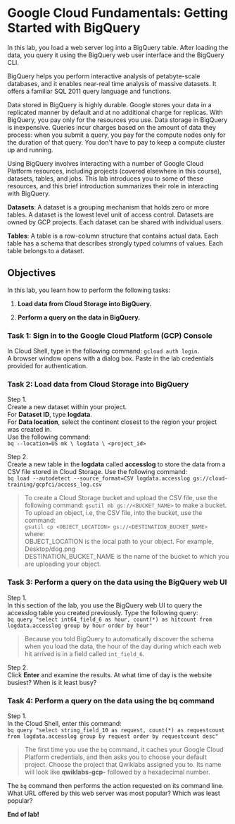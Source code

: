 # Google Cloud Fundamentals: Getting Started with BigQuery

In this lab, you load a web server log into a BigQuery table. After loading the data, you query it using the BigQuery web user interface and the BigQuery CLI.

BigQuery helps you perform interactive analysis of petabyte-scale databases, and it enables near-real time analysis of massive datasets. It offers a familiar SQL 2011 query language and functions.

Data stored in BigQuery is highly durable. Google stores your data in a replicated manner by default and at no additional charge for replicas. With BigQuery, you pay only for the resources you use. Data storage in BigQuery is inexpensive. Queries incur charges based on the amount of data they process: when you submit a query, you pay for the compute nodes only for the duration of that query. You don't have to pay to keep a compute cluster up and running.

Using BigQuery involves interacting with a number of Google Cloud Platform resources, including projects (covered elsewhere in this course), datasets, tables, and jobs. This lab introduces you to some of these resources, and this brief introduction summarizes their role in interacting with BigQuery.

__Datasets__: A dataset is a grouping mechanism that holds zero or more tables. A dataset is the lowest level unit of access control. Datasets are owned by GCP projects. Each dataset can be shared with individual users.

__Tables__: A table is a row-column structure that contains actual data. Each table has a schema that describes strongly typed columns of values. Each table belongs to a dataset.

## Objectives

In this lab, you learn how to perform the following tasks:

1. __Load data from Cloud Storage into BigQuery.__

2. __Perform a query on the data in BigQuery.__

### Task 1: Sign in to the Google Cloud Platform (GCP) Console

In Cloud Shell, type in the following command:  `gcloud auth login`.  
A browser window opens with a dialog box. Paste in the lab credentials provided for authentication.

### Task 2: Load data from Cloud Storage into BigQuery

Step 1.  
Create a new dataset within your project.  
For __Dataset ID__, type __logdata__.  
For __Data location__, select the continent closest to the region your project was created in.  
Use the following command:  
`bq --location=US mk \
logdata \
<project_id>`

Step 2.  
Create a new table in the __logdata__ called __accesslog__ to store the data from a CSV file stored in Cloud Storage. Use the following command:  
`bq load --autodetect --source_format=CSV logdata.accesslog gs://cloud-training/gcpfci/access_log.csv`

> To create a Cloud Storage bucket and upload the CSV file, use the following command: `gsutil mb gs://<BUCKET_NAME>` to make a bucket.
> To upload an object, i.e, the CSV file, into the bucket, use the command:  
`gsutil cp <OBJECT_LOCATION> gs://<DESTINATION_BUCKET_NAME>`  
where:  
OBJECT_LOCATION is the local path to your object. For example, Desktop/dog.png  
DESTINATION_BUCKET_NAME is the name of the bucket to which you are uploading your object.

### Task 3: Perform a query on the data using the BigQuery web UI

Step 1.  
In this section of the lab, you use the BigQuery web UI to query the accesslog table you created previously. Type the following query:  
`bq query "select int64_field_6 as hour, count(*) as hitcount from logdata.accesslog group by hour order by hour"`

> Because you told BigQuery to automatically discover the schema when you load the data, the hour of the day during which each web hit arrived is in a field called `int_field_6`.

Step 2.  
Click __Enter__ and examine the results. At what time of day is the website busiest? When is it least busy?

### Task 4: Perform a query on the data using the bq command

Step 1.  
In the Cloud Shell, enter this command:  
`bq query "select string_field_10 as request, count(*) as requestcount from logdata.accesslog group by request order by requestcount desc"`

> The first time you use the `bq` command, it caches your Google Cloud Platform credentials, and then asks you to choose your default project. Choose the project that Qwiklabs assigned you to. Its name will look like __qwiklabs-gcp-__ followed by a hexadecimal number.

The `bq` command then performs the action requested on its command line. What URL offered by this web server was most popular? Which was least popular?

__End of lab!__
